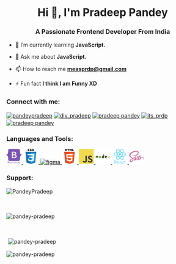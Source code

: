 <h1 align="center">Hi 👋, I'm Pradeep Pandey</h1>
<h3 align="center">A Passionate Frontend Developer From India</h3>

- 🌱 I’m currently learning **JavaScript.**

- 💬 Ask me about **JavaScript.**

- 📫 How to reach me **measprdp@gmail.com**

- ⚡ Fun fact **I think I am Funny XD**

<h3 align="left">Connect with me:</h3>
<p align="left">
<a href="https://codepen.io/pandeypradeep" target="blank"><img align="center" src="https://raw.githubusercontent.com/rahuldkjain/github-profile-readme-generator/master/src/images/icons/Social/codepen.svg" alt="pandeypradeep" height="30" width="40" /></a>
<a href="https://twitter.com/div_pradeep" target="blank"><img align="center" src="https://raw.githubusercontent.com/rahuldkjain/github-profile-readme-generator/master/src/images/icons/Social/twitter.svg" alt="div_pradeep" height="30" width="40" /></a>
<a href="https://linkedin.com/in/pradeep pandey" target="blank"><img align="center" src="https://raw.githubusercontent.com/rahuldkjain/github-profile-readme-generator/master/src/images/icons/Social/linked-in-alt.svg" alt="pradeep pandey" height="30" width="40" /></a>
<a href="https://instagram.com/its_prdp" target="blank"><img align="center" src="https://raw.githubusercontent.com/rahuldkjain/github-profile-readme-generator/master/src/images/icons/Social/instagram.svg" alt="its_prdp" height="30" width="40" /></a>
<a href="https://www.youtube.com/c/pradeep pandey" target="blank"><img align="center" src="https://raw.githubusercontent.com/rahuldkjain/github-profile-readme-generator/master/src/images/icons/Social/youtube.svg" alt="pradeep pandey" height="30" width="40" /></a>
</p>

<h3 align="left">Languages and Tools:</h3>
<p align="left"> <a href="https://getbootstrap.com" target="_blank" rel="noreferrer"> <img src="https://raw.githubusercontent.com/devicons/devicon/master/icons/bootstrap/bootstrap-plain-wordmark.svg" alt="bootstrap" width="40" height="40"/> </a> <a href="https://www.w3schools.com/css/" target="_blank" rel="noreferrer"> <img src="https://raw.githubusercontent.com/devicons/devicon/master/icons/css3/css3-original-wordmark.svg" alt="css3" width="40" height="40"/> </a> <a href="https://www.figma.com/" target="_blank" rel="noreferrer"> <img src="https://www.vectorlogo.zone/logos/figma/figma-icon.svg" alt="figma" width="40" height="40"/> </a> <a href="https://www.w3.org/html/" target="_blank" rel="noreferrer"> <img src="https://raw.githubusercontent.com/devicons/devicon/master/icons/html5/html5-original-wordmark.svg" alt="html5" width="40" height="40"/> </a> <a href="https://developer.mozilla.org/en-US/docs/Web/JavaScript" target="_blank" rel="noreferrer"> <img src="https://raw.githubusercontent.com/devicons/devicon/master/icons/javascript/javascript-original.svg" alt="javascript" width="40" height="40"/> </a> <a href="https://nodejs.org" target="_blank" rel="noreferrer"> <img src="https://raw.githubusercontent.com/devicons/devicon/master/icons/nodejs/nodejs-original-wordmark.svg" alt="nodejs" width="40" height="40"/> </a> <a href="https://reactjs.org/" target="_blank" rel="noreferrer"> <img src="https://raw.githubusercontent.com/devicons/devicon/master/icons/react/react-original-wordmark.svg" alt="react" width="40" height="40"/> </a> <a href="https://sass-lang.com" target="_blank" rel="noreferrer"> <img src="https://raw.githubusercontent.com/devicons/devicon/master/icons/sass/sass-original.svg" alt="sass" width="40" height="40"/> </a> </p>

<h3 align="left">Support:</h3>
<p><a href="https://www.buymeacoffee.com/PandeyPradeep"> <img align="left" src="https://cdn.buymeacoffee.com/buttons/v2/default-yellow.png" height="50" width="210" alt="PandeyPradeep" /></a></p><br><br><br>

<p><img align="left" src="https://github-readme-stats.vercel.app/api/top-langs?username=pandey-pradeep&show_icons=true&locale=en&layout=compact" alt="pandey-pradeep" /></p><br><br><br>

<p>&nbsp;<img align="center" src="https://github-readme-stats.vercel.app/api?username=pandey-pradeep&show_icons=true&locale=en" alt="pandey-pradeep" /></p>

<p><img align="center" src="https://github-readme-streak-stats.herokuapp.com/?user=pandey-pradeep&" alt="pandey-pradeep" /></p>
